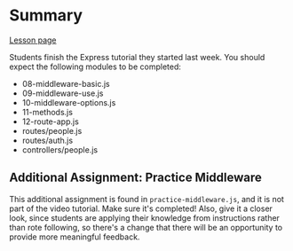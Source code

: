 # Summary

[Lesson page](https://learn.codethedream.org/ctd-node-express-class-lesson-4-middleware-rest-methods-and-postman/)

Students finish the Express tutorial they started last week. You should expect
the following modules to be completed:

- 08-middleware-basic.js
- 09-middleware-use.js
- 10-middleware-options.js
- 11-methods.js
- 12-route-app.js
- routes/people.js
- routes/auth.js
- controllers/people.js

## Additional Assignment: Practice Middleware

This additional assignment is found in `practice-middleware.js`, and it is not
part of the video tutorial. Make sure it's completed! Also, give it a closer
look, since students are applying their knowledge from instructions rather than
rote following, so there's a change that there will be an opportunity to
provide more meaningful feedback.
